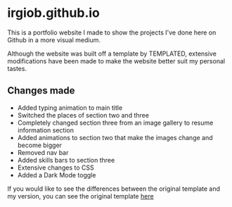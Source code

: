 # irgiob.github.io

This is a portfolio website I made to show the projects I've done here on Github
in a more visual medium.

Although the website was built off a template by TEMPLATED, extensive modifications
have been made to make the website better suit my personal tastes.

## Changes made
* Added typing animation to main title
* Switched the places of section two and three
* Completely changed section three from an image gallery to resume information section
* Added animations to section two that make the images change and become bigger
* Removed nav bar
* Added skills bars to section three
* Extensive changes to CSS
* Added a Dark Mode toggle

If you would like to see the differences between the original template and my version,
you can see the original template [here](https://templated.co/spatial)